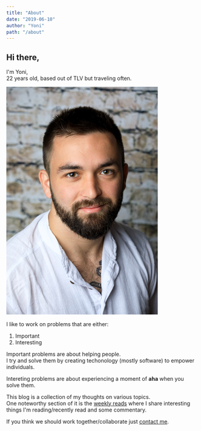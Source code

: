 ```yaml
---
title: "About"
date: "2019-06-10"
author: "Yoni"
path: "/about"
---
```


## Hi there,

I'm Yoni,  
22 years old, based out of TLV but traveling often.
<div style="width:400px;align:center;">
<img src="../images/me.jpg" width="100" style="width:400px;"/>
</div>

I like to work on problems that are either:
1. Important
2. Interesting

Important problems are about helping people.  
I try and solve them by creating techonology (mostly software) to empower individuals.

Intereting problems are about experiencing a moment of __aha__ when you solve them.  

This blog is a collection of my thoughts on various topics.  
One noteworthy section of it is the [weekly reads](/weekly) where I share interesting things I'm reading/recently read and some commentary.

If you think we should work together/collaborate just [contact me](/contact).
